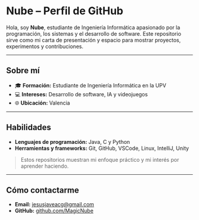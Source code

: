 # Nube – Perfil de GitHub

Hola, soy **Nube**, estudiante de Ingeniería Informática apasionado por la programación, los sistemas y el desarrollo de software. Este repositorio sirve como mi carta de presentación y espacio para mostrar proyectos, experimentos y contribuciones.  

---

## Sobre mí

- 🎓 **Formación:** Estudiante de Ingeniería Informática en la UPV
- 💻 **Intereses:** Desarrollo de software, IA y videojuegos   
- 🌐 **Ubicación:** Valencia 

---

## Habilidades

- **Lenguajes de programación:** Java, C y Python
- **Herramientas y frameworks:** Git, GitHub, VSCode, Linux, IntelliJ, Unity

> Estos repositorios muestran mi enfoque práctico y mi interés por aprender haciendo.  

---

## Cómo contactarme

- **Email:** jesusjaveacg@gmail.com  
- **GitHub:** [github.com/MagicNube](https://github.com/MagicNube)  

